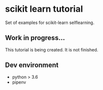 #  scikit learn tutorial

Set of examples for scikit-learn selflearning.


## Work in progress...

This tutorial is being created. It is not finished.



## Dev environment

* python > 3.6
* pipenv


